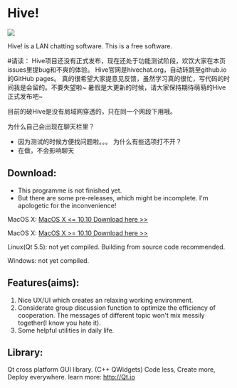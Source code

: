 # Hive!

![](http://7xpqkc.dl1.z0.glb.clouddn.com/HiveIcon_small.png)

Hive! is a LAN chatting software. This is a free software.

#请读：
Hive项目还没有正式发布，现在还处于功能测试阶段，欢饮大家在本页issues里提bug和不爽的体验。
Hive官网是hivechat.org，自动转跳至github.io的GitHub pages。
真的很希望大家提意见反馈，虽然学习真的很忙，写代码的时间我是会留的。不要失望啦~
暑假是大更新的时候，请大家保持期待萌萌的Hive正式发布吧~

目前的破Hive是没有局域网穿透的，只在同一个网段下用哦。

为什么自己会出现在聊天栏里？
* 因为测试的时候方便找问题啦。。。
为什么有些选项打不开？
* 在做，不会影响聊天

## Download:
* This programme is not finished yet.
* But there are some pre-releases, which might be incomplete. I'm apologetic for the inconvenience!

MacOS X:
[MacOS X <= 10.10 Download here >>](http://7xpoh1.dl1.z0.glb.clouddn.com/Hive_Qt5.4.1_osx_low_0.0.1.zip)

MacOS X:
[MacOS X >= 10.10 Download here >>](http://7xpoh1.dl1.z0.glb.clouddn.com/Hive_Qt5.5.1_osx_high_0.0.1.zip)

Linux(Qt 5.5):
	not yet compiled. Building from source code recommended.

Windows:
	not yet compiled.
## Features(aims):
1. Nice UX/UI which creates an relaxing working environment.
2. Considerate group discussion function to optimize the efficiency of cooperation. The messages of different topic won't mix messily together(I know you hate it).
3. Some helpful utilities in daily life. 

## Library:
Qt cross platform GUI library. (C++ QWidgets)
Code less,
Create more,
Deploy everywhere.
learn more: http://Qt.io


